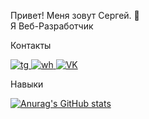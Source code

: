 

<p>Привет! Меня зовут Сергей. 👋 <br> Я Веб-Разработчик</p>
<p>Контакты</p>
<a href="http://t.me/sergeykomyza" target="_blank">
	<img src="https://img.shields.io/badge/Telegram-2CA5E0?style=for-the-badge&logo=telegram&logoColor=white" alt="tg">
</a>
<a href="https://wa.me/79882592565" target="_blank">
	<img src="https://img.shields.io/badge/WhatsApp-25D366?style=for-the-badge&logo=whatsapp&logoColor=white" alt="wh">
</a>
<a href="https://vk.com/id141299749" target="_blank">
	<img src="https://img.shields.io/badge/VK-2CA5E0?style=for-the-badge&logo=VK&logoColor=white" alt="VK" >
</a>

<p>Навыки</p>


[![Anurag's GitHub stats](https://github-readme-stats.vercel.app/api?username=sergeykomyza)](https://github.com/sergeykomyza/github-readme-stats)

